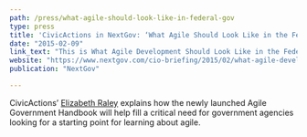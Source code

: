 ```yaml
---
path: /press/what-agile-should-look-like-in-federal-gov
type: press
title: 'CivicActions in NextGov: ‘What Agile Should Look Like in the Federal Government’'
date: "2015-02-09"
link_text: "This is What Agile Development Should Look Like in the Federal Government"
website: "https://www.nextgov.com/cio-briefing/2015/02/what-agile-development-should-look-federal-it/104919/"
publication: "NextGov"

---
```


CivicActions’ [Elizabeth Raley](https://civicactions.com/team/elizabeth-raley) explains how the newly launched Agile Government Handbook will help fill a critical need for government agencies looking for a starting point for learning about agile.
